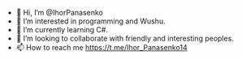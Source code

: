 - 👋 Hi, I’m @IhorPanasenko
- 👀 I’m interested in programming and Wushu.
- 🌱 I’m currently learning C#.
- 💞️ I’m looking to collaborate with friendly and interesting peoples.
- 📫 How to reach me https://t.me/Ihor_Panasenko14

<!---
IhorPanasenko/IhorPanasenko is a ✨ special ✨ repository because its `README.md` (this file) appears on your GitHub profile.
You can click the Preview link to take a look at your changes.
--->
